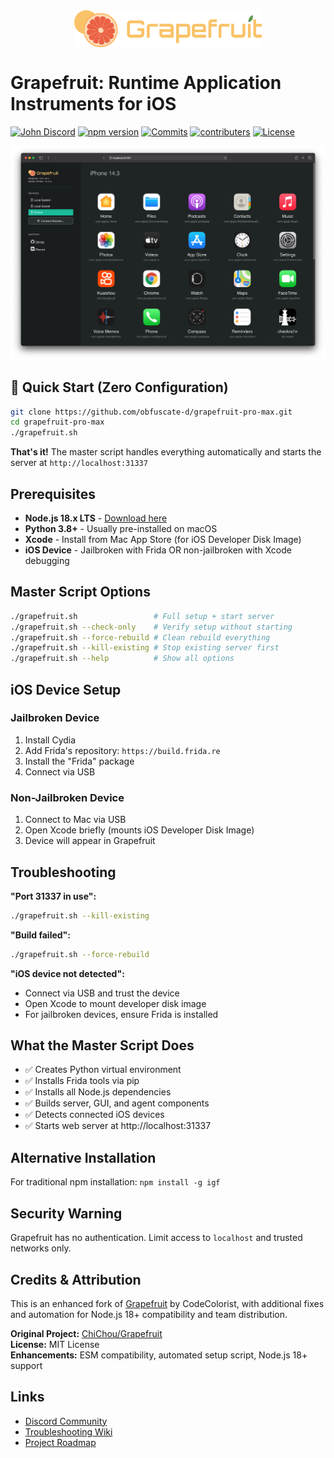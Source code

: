 <img src="gui/src/assets/logo.svg" width="300" alt="Grapefruit" style="margin:40px auto; display: block">

# Grapefruit: Runtime Application Instruments for iOS

[![John Discord](https://discord.com/api/guilds/591601634266578944/embed.png)](https://discord.com/invite/pwutZNx)
[![npm version](https://img.shields.io/npm/v/igf?color=blue)](https://www.npmjs.com/package/igf)
[![Commits](https://img.shields.io/github/commit-activity/w/chichou/grapefruit?label=Commits)](https://github.com/ChiChou/Grapefruit/commits/master)
[![contributers](https://img.shields.io/github/contributors/chichou/grapefruit)](https://github.com/ChiChou/Grapefruit/graphs/contributors)
[![License](https://img.shields.io/github/license/chichou/grapefruit)](https://github.com/ChiChou/Grapefruit/blob/master/LICENSE)

![Screenshot](images/screenshot.png)

## 🚀 Quick Start (Zero Configuration)

```bash
git clone https://github.com/obfuscate-d/grapefruit-pro-max.git
cd grapefruit-pro-max
./grapefruit.sh
```

**That's it!** The master script handles everything automatically and starts the server at `http://localhost:31337`

## Prerequisites

- **Node.js 18.x LTS** - [Download here](https://nodejs.org/)
- **Python 3.8+** - Usually pre-installed on macOS
- **Xcode** - Install from Mac App Store (for iOS Developer Disk Image)
- **iOS Device** - Jailbroken with Frida OR non-jailbroken with Xcode debugging

## Master Script Options

```bash
./grapefruit.sh                 # Full setup + start server
./grapefruit.sh --check-only    # Verify setup without starting
./grapefruit.sh --force-rebuild # Clean rebuild everything
./grapefruit.sh --kill-existing # Stop existing server first
./grapefruit.sh --help          # Show all options
```

## iOS Device Setup

### Jailbroken Device
1. Install Cydia
2. Add Frida's repository: `https://build.frida.re`
3. Install the "Frida" package
4. Connect via USB

### Non-Jailbroken Device
1. Connect to Mac via USB
2. Open Xcode briefly (mounts iOS Developer Disk Image)
3. Device will appear in Grapefruit

## Troubleshooting

**"Port 31337 in use":**
```bash
./grapefruit.sh --kill-existing
```

**"Build failed":**
```bash
./grapefruit.sh --force-rebuild
```

**"iOS device not detected":**
- Connect via USB and trust the device
- Open Xcode to mount developer disk image
- For jailbroken devices, ensure Frida is installed

## What the Master Script Does

- ✅ Creates Python virtual environment
- ✅ Installs Frida tools via pip
- ✅ Installs all Node.js dependencies
- ✅ Builds server, GUI, and agent components
- ✅ Detects connected iOS devices
- ✅ Starts web server at http://localhost:31337

## Alternative Installation

For traditional npm installation: `npm install -g igf`

## Security Warning

Grapefruit has no authentication. Limit access to `localhost` and trusted networks only.

## Credits & Attribution

This is an enhanced fork of [Grapefruit](https://github.com/ChiChou/Grapefruit) by CodeColorist, with additional fixes and automation for Node.js 18+ compatibility and team distribution.

**Original Project:** [ChiChou/Grapefruit](https://github.com/ChiChou/Grapefruit)  
**License:** MIT License  
**Enhancements:** ESM compatibility, automated setup script, Node.js 18+ support

## Links

* [Discord Community](https://discord.gg/pwutZNx)
* [Troubleshooting Wiki](https://github.com/ChiChou/grapefruit/wiki/Trouble-Shooting)
* [Project Roadmap](https://github.com/ChiChou/Grapefruit/projects/1)
